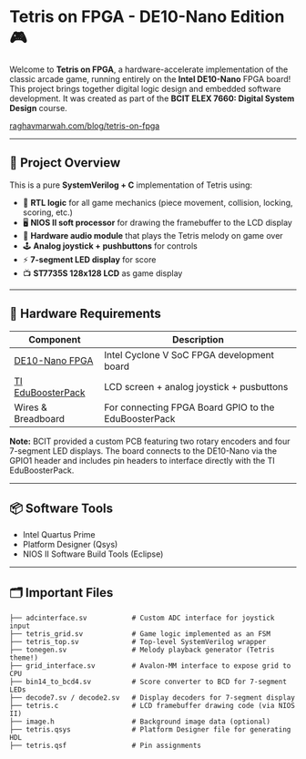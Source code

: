 # Tetris on FPGA - DE10-Nano Edition 🎮

Welcome to **Tetris on FPGA**, a hardware-accelerate implementation of the classic arcade game, running entirely on the **Intel DE10-Nano** FPGA board! This project brings together digital logic design and embedded software development. It was created as part of the **BCIT ELEX 7660: Digital System Design** course.

[raghavmarwah.com/blog/tetris-on-fpga](https://raghavmarwah.com/blog/tetris-on-fpga)

---

## 🚀 Project Overview

This is a pure **SystemVerilog + C** implementation of Tetris using:

- 🧠 **RTL logic** for all game mechanics (piece movement, collision, locking, scoring, etc.)
- 🖥️ **NIOS II soft processor** for drawing the framebuffer to the LCD display
- 🎵 **Hardware audio module** that plays the Tetris melody on game over
- 🕹️ **Analog joystick + pushbuttons** for controls
- ⚡ **7-segment LED display** for score
- 📺 **ST7735S 128x128 LCD** as game display

---

## 🔧 Hardware Requirements

| Component              | Description                                      |
|------------------------|--------------------------------------------------|
| [DE10-Nano FPGA](https://www.terasic.com.tw/cgi-bin/page/archive.pl?Language=English&CategoryNo=167&No=1046)       | Intel Cyclone V SoC FPGA development board       |
| [TI EduBoosterPack](https://www.ti.com/tool/BOOSTXL-EDUMKII)   | LCD screen + analog joystick + pusbuttons   |
| Wires & Breadboard   | For connecting FPGA Board GPIO to the EduBoosterPack |

**Note:** BCIT provided a custom PCB featuring two rotary encoders and four 7-segment LED displays. The board connects to the DE10-Nano via the GPIO1 header and includes pin headers to interface directly with the TI EduBoosterPack.

---

## 📦 Software Tools

- Intel Quartus Prime
- Platform Designer (Qsys)
- NIOS II Software Build Tools (Eclipse)

---

## 🗂️ Important Files

```plaintext
├── adcinterface.sv           # Custom ADC interface for joystick input
├── tetris_grid.sv            # Game logic implemented as an FSM
├── tetris_top.sv             # Top-level SystemVerilog wrapper
├── tonegen.sv                # Melody playback generator (Tetris theme!)
├── grid_interface.sv         # Avalon-MM interface to expose grid to CPU
├── bin14_to_bcd4.sv          # Score converter to BCD for 7-segment LEDs
├── decode7.sv / decode2.sv   # Display decoders for 7-segment display
├── tetris.c                  # LCD framebuffer drawing code (via NIOS II)
├── image.h                   # Background image data (optional)
├── tetris.qsys               # Platform Designer file for generating HDL
├── tetris.qsf                # Pin assignments
```
